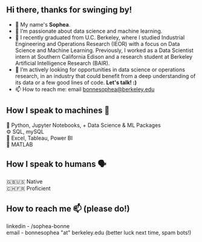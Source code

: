 ## Hi there, thanks for swinging by! 
- 👋 My name's **Sophea**.
- 👀 I’m passionate about data science and machine learning.
- 🌱 I recently graduated from U.C. Berkeley, where I studied Industrial Engineering and Operations Research (IEOR) with a focus on Data Science and Machine Learning. Previously, I worked as a Data Scientist intern at Southern California Edison and a research student at Berkeley Artificial Intelligence Research (BAIR).
- 💞️ I’m actively looking for opportunities in data science or operations research, in an industry that could benefit from a deep understanding of its data or a few good lines of code. **Let's talk! :)**<br>
- 📫 How to reach me: email bonnesophea@berkeley.edu


## How I speak to machines 🤖
🐍 Python, Jupyter Notebooks, + Data Science & ML Packages <br>
⚙️ SQL, mySQL <br>
🎨 Excel, Tableau, Power BI <br>
💎 MATLAB <br>

## How I speak to humans 🗣
🇬🇧🇺🇸 Native <br>
🇨🇭🇫🇷 Proficient <br>


## How to reach me 📫 (please do!)
linkedin - /sophea-bonne <br>
email - bonnesophea "at" berkeley.edu (better luck next time, spam bots!) <br>
<!---
sophea-bonne/sophea-bonne is a ✨ special ✨ repository because its `README.md` (this file) appears on your GitHub profile.
You can click the Preview link to take a look at your changes.
--->
